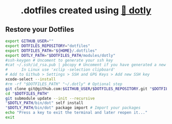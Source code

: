 <h1 align="center">
  .dotfiles created using <a href="https://github.com/CodelyTV/dotly">🌚 dotly</a>
</h1>

## Restore your Dotfiles

```bash
export GITHUB_USER=""
export DOTFILES_REPOSITORY="dotfiles"
export DOTFILES_PATH="${HOME}/.dotfiles"
export DOTLY_PATH="$DOTFILES_PATH/modules/dotly"
#ssh-keygen # Uncoment to generate your ssh key
#cat ~/.ssh/id_rsa.pub | pbcopy # Uncoment if you have generated a new key
#      In Linux use 'xclip -selection clipboard'
# Add to Github > Settings > SSH and GPG Keys > Add new SSH key
xcode-select --install
#rm -rf "$DOTFILES_PATH" "~/.dotly" # Optional step
git clone git@github.com:$GITHUB_USER/$DOTFILES_REPOSITORY.git "$DOTFILES_PATH"
cd "$DOTFILES_PATH"
git submodule update --init --recursive
"$DOTLY_PATH/bin/dot" self install
"$DOTLY_PATH/bin/dot" package import # Import your packages
echo "Press a key to exit the terminal and later reopen it..."
exit
```

